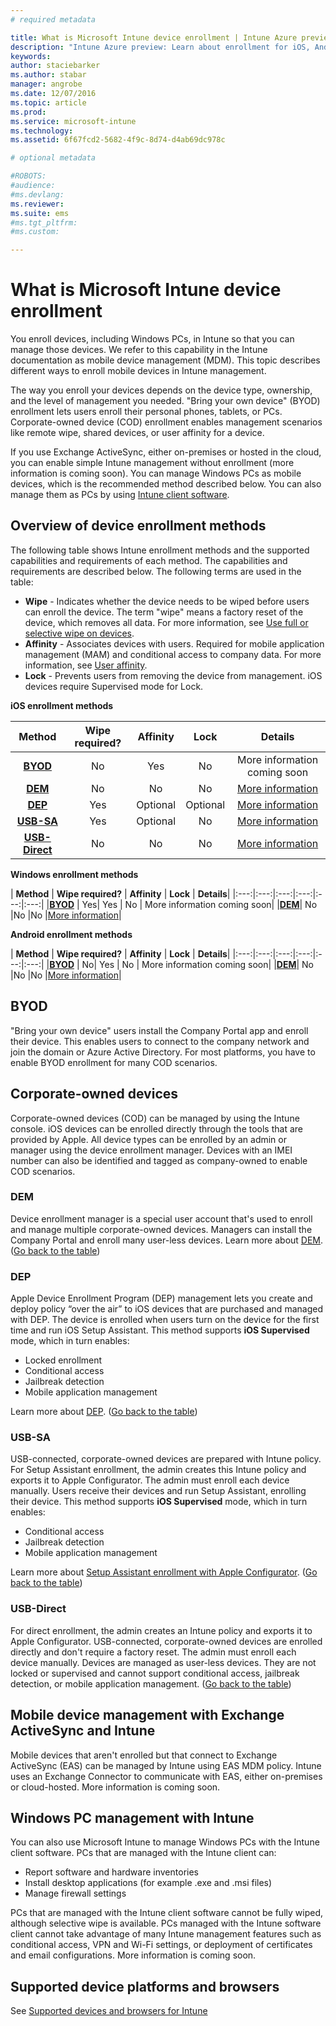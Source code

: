 ```yaml
---
# required metadata

title: What is Microsoft Intune device enrollment | Intune Azure preview | Microsoft Docs
description: "Intune Azure preview: Learn about enrollment for iOS, Android, and Windows devices."
keywords:
author: staciebarker
ms.author: stabar
manager: angrobe
ms.date: 12/07/2016
ms.topic: article
ms.prod:
ms.service: microsoft-intune
ms.technology:
ms.assetid: 6f67fcd2-5682-4f9c-8d74-d4ab69dc978c

# optional metadata

#ROBOTS:
#audience:
#ms.devlang:
ms.reviewer:
ms.suite: ems
#ms.tgt_pltfrm:
#ms.custom:

---
```


# What is Microsoft Intune device enrollment

You enroll devices, including Windows PCs, in Intune so that you can manage those devices. We refer to this capability in the Intune documentation as mobile device management (MDM). This topic describes different ways to enroll mobile devices in Intune management.

The way you enroll your devices depends on the device type, ownership, and the level of management you needed. "Bring your own device" (BYOD) enrollment lets users enroll their personal phones, tablets, or PCs. Corporate-owned device (COD) enrollment enables management scenarios like remote wipe, shared devices, or user affinity for a device.

If you use Exchange ActiveSync, either on-premises or hosted in the cloud, you can enable simple Intune management without enrollment (more information is coming soon). You can manage Windows PCs as mobile devices, which is the recommended method described below. You can also manage them as PCs by using [Intune client software](https://docs.microsoft.com/intune/deploy-use/manage-windows-pcs-with-microsoft-intune).


## Overview of device enrollment methods

The following table shows Intune enrollment methods and the supported capabilities and requirements of each method. The capabilities and requirements are described below. The following terms are used in the table:

- **Wipe** - Indicates whether the device needs to be wiped before users can enroll the device. The term "wipe" means a factory reset of the device, which removes all data. For more information, see [Use full or selective wipe on devices](/intune-azure/manage-devices/use-full-or-selective-wipe-on-devices-using-microsoft-intune).
- **Affinity** - Associates devices with users. Required for mobile application management (MAM) and conditional access to company data. For more information, see [User affinity](enroll-ios-devices-using-device-enrollment-program.md).
- **Lock** - Prevents users from removing the device from management. iOS devices require Supervised mode for Lock.


**iOS enrollment methods**

| **Method** |	**Wipe required?** |	**Affinity**	|	**Lock** | **Details** |
|:---:|:---:|:---:|:---:|:---:|
|**[BYOD](#byod)** | No|	Yes |	No | More information coming soon|
|**[DEM](#dem)**|	No |No |No	| [More information](enroll-devices-using-device-enrollment-manager.md)|
|**[DEP](#dep)**|	Yes |	Optional |	Optional|[More information](enroll-ios-devices-using-device-enrollment-program.md)|
|**[USB-SA](#usb-sa)**|	Yes |	Optional |	No| [More information](enroll-ios-devices-with-apple-configurator-and-setup-assistant.md)|
|**[USB-Direct](#usb-direct)**|	No |	No	| No|[More information](enroll-ios-devices-with-apple-configurator-and-setup-assistant.md)|



**Windows enrollment methods**

| **Method** |	**Wipe required?** |	**Affinity**	|	**Lock** | **Details**|
|:---:|:---:|:---:|:---:|:---:|:---:|
|**[BYOD](#byod)** | Yes|	Yes |	No | More information coming soon|
|**[DEM](#dem)**|	No |No |No	|[More information](enroll-devices-using-device-enrollment-manager.md)|

**Android enrollment methods**

| **Method** |	**Wipe required?** |	**Affinity**	|	**Lock** | **Details**|
|:---:|:---:|:---:|:---:|:---:|:---:|
|**[BYOD](#byod)** | No|	Yes |	No | More information coming soon|
|**[DEM](#dem)**|	No |No |No	|[More information](enroll-devices-using-device-enrollment-manager.md)|


## BYOD
"Bring your own device" users install the Company Portal app and enroll their device. This enables users to connect to the company network and join the domain or Azure Active Directory. For most platforms, you have to enable BYOD enrollment for many COD scenarios.

## Corporate-owned devices
Corporate-owned devices (COD) can be managed by using the Intune console. iOS devices can be enrolled directly through the tools that are provided by Apple. All device types can be enrolled by an admin or manager using the device enrollment manager. Devices with an IMEI number can also be identified and tagged as company-owned to enable COD scenarios.

### DEM
Device enrollment manager is a special user account that's used to enroll and manage multiple corporate-owned devices. Managers can install the Company Portal and enroll many user-less devices. Learn more about [DEM](enroll-devices-using-device-enrollment-manager.md). ([Go back to the table](#overview-of-device-enrollment-methods))

### DEP
Apple Device Enrollment Program (DEP) management lets you create and deploy policy “over the air” to iOS devices that are purchased and managed with DEP. The device is enrolled when users turn on the device for the first time and run iOS Setup Assistant. This method supports **iOS Supervised** mode, which in turn enables:
  -	Locked enrollment
  -	Conditional access
  -	Jailbreak detection
  -	Mobile application management

Learn more about [DEP](enroll-ios-devices-using-device-enrollment-program.md). ([Go back to the table](#overview-of-device-enrollment-methods))

### USB-SA
USB-connected, corporate-owned devices are prepared with Intune policy. For Setup Assistant enrollment, the admin creates this Intune policy and exports it to Apple Configurator. The admin must enroll each device manually. Users receive their devices and run Setup Assistant, enrolling their device. This method supports **iOS Supervised** mode, which in turn enables:
  -	Conditional access
  -	Jailbreak detection
  -	Mobile application management

Learn more about [Setup Assistant enrollment with Apple Configurator](enroll-ios-devices-with-apple-configurator-and-setup-assistant.md). ([Go back to the table](#overview-of-device-enrollment-methods))

### USB-Direct
For direct enrollment, the admin creates an Intune policy and exports it to Apple Configurator. USB-connected, corporate-owned devices are enrolled directly and don't require a factory reset. The admin must enroll each device manually. Devices are managed as user-less devices. They are not locked or supervised and cannot support conditional access, jailbreak detection, or mobile application management. ([Go back to the table](#overview-of-device-enrollment-methods))

## Mobile device management with Exchange ActiveSync and Intune
Mobile devices that aren't enrolled but that connect to Exchange ActiveSync (EAS) can be managed by Intune using EAS MDM policy. Intune uses an Exchange Connector to communicate with EAS, either on-premises or cloud-hosted. More information is coming soon.


## Windows PC management with Intune  
You can also use Microsoft Intune to manage Windows PCs with the Intune client software. PCs that are managed with the Intune client can:

 - Report software and hardware inventories
 - Install desktop applications (for example .exe and .msi files)
 - Manage firewall settings

PCs that are managed with the Intune client software cannot be fully wiped, although selective wipe is available. PCs managed with the Intune software client cannot take advantage of many Intune management features such as conditional access, VPN and Wi-Fi settings, or deployment of certificates and email configurations. More information is coming soon.


## Supported device platforms and browsers

See [Supported devices and browsers for Intune](https://docs.microsoft.com/intune/get-started/supported-mobile-devices-and-computers)
